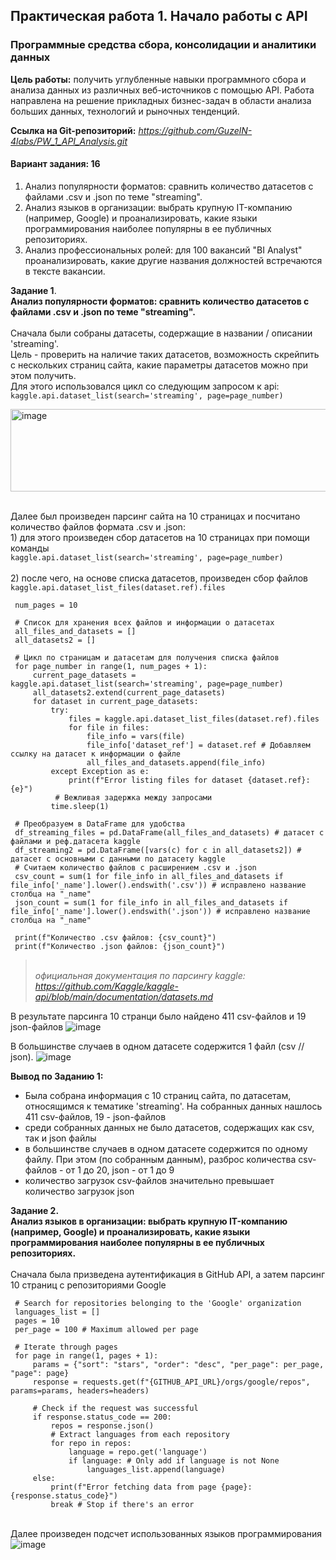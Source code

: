 ## Практическая работа 1. Начало работы с API

### Программные средства сбора, консолидации и аналитики данных

**Цель  работы:**
получить углубленные навыки программного сбора и анализа
данных из различных веб-источников с помощью API. Работа направлена на
решение прикладных бизнес-задач в области анализа больших данных, технологий
и рыночных тенденций.

**Ссылка на Git-репозиторий:** *https://github.com/GuzelN-4labs/PW_1_API_Analysis.git*

#### Вариант задания: 16

1. Анализ популярности форматов: сравнить количество датасетов с файлами .csv и .json по теме "streaming".
2. Анализ языков в организации: выбрать крупную IT-компанию (например, Google) и проанализировать, какие
языки программирования наиболее популярны в ее публичных репозиториях.
3. Анализ профессиональных ролей: для 100 вакансий "BI Analyst" проанализировать, какие
другие названия должностей встречаются в тексте вакансии.



**Задание 1**. **<br> Анализ популярности форматов: сравнить количество датасетов с файлами .csv и .json по теме "streaming".**
 <br><br>Сначала были собраны датасеты, содержащие в названии / описании 'streaming'. <br>Цель - проверить на наличие таких датасетов, возможность скрейпить с нескольких страниц сайта, какие параметры датасетов можно при этом получить.
 <br>Для этого использовался цикл со следующим запросом к api: `kaggle.api.dataset_list(search='streaming', page=page_number)`

   <img width="529" height="132" alt="image" src="https://github.com/user-attachments/assets/c1d5dbbd-8131-4053-bd92-6758d986c9a0" />

     

<br>Далее был произведен парсинг сайта на 10 страницах и посчитано количество файлов формата .csv и .json:
<br> 1) для этого произведен сбор датасетов на 10 страницах при помощи команды <br> `kaggle.api.dataset_list(search='streaming', page=page_number)`
<br><br> 2) после чего, на основе списка датасетов, произведен сбор файлов <br> `kaggle.api.dataset_list_files(dataset.ref).files`

     num_pages = 10
     
     # Список для хранения всех файлов и информации о датасетах
     all_files_and_datasets = []
     all_datasets2 = []
     
     # Цикл по страницам и датасетам для получения списка файлов
     for page_number in range(1, num_pages + 1):
         current_page_datasets = kaggle.api.dataset_list(search='streaming', page=page_number)
         all_datasets2.extend(current_page_datasets)
         for dataset in current_page_datasets:
             try:
                 files = kaggle.api.dataset_list_files(dataset.ref).files
                 for file in files:
                     file_info = vars(file)
                     file_info['dataset_ref'] = dataset.ref # Добавляем ссылку на датасет к информации о файле
                     all_files_and_datasets.append(file_info)
             except Exception as e:
                 print(f"Error listing files for dataset {dataset.ref}: {e}")
              # Вежливая задержка между запросами
             time.sleep(1)
     
     # Преобразуем в DataFrame для удобства
     df_streaming_files = pd.DataFrame(all_files_and_datasets) # датасет с файлами и реф.датасета kaggle
     df_streaming2 = pd.DataFrame([vars(c) for c in all_datasets2]) # датасет с основными с данными по датасету kaggle
     # Считаем количество файлов с расширением .csv и .json
     csv_count = sum(1 for file_info in all_files_and_datasets if file_info['_name'].lower().endswith('.csv')) # исправлено название столбца на "_name"
     json_count = sum(1 for file_info in all_files_and_datasets if file_info['_name'].lower().endswith('.json')) # исправлено название столбца на "_name"

     print(f"Количество .csv файлов: {csv_count}")
     print(f"Количество .json файлов: {json_count}")


><br>*официальная документация по парсингу kaggle:* *https://github.com/Kaggle/kaggle-api/blob/main/documentation/datasets.md*

В результате парсинга 10 странци было найдено 411 csv-файлов и 19 json-файлов
 ![image](pict_1.png)

В большинстве случаев в одном датасете содержится 1 файл (csv // json).
![image](pict_2.png)

**Вывод по Заданию 1:**
- Была собрана информация с 10 страниц сайта, по датасетам, относящимся к тематике 'streaming'. На собранных данных нашлось 411 csv-файлов, 19 - json-файлов
- среди собранных данных не было датасетов, содержащих как csv, так и json файлы
- в большинстве случаев в одном датасете содержится по одному файлу. При этом (по собранным данным), разброс количества csv-файлов - от 1 до 20, json - от 1 до 9
- количество загрузок csv-файлов значительно превышает количество загрузок json

**Задание 2.**
<br>**Анализ языков в организации: выбрать крупную IT-компанию (например, Google) и проанализировать, какие языки программирования наиболее популярны в ее публичных репозиториях.**
<br><br>Сначала была призведена аутентификация в GitHub API, а затем парсинг 10 страниц с репозиториями Google

     # Search for repositories belonging to the 'Google' organization
     languages_list = []
     pages = 10
     per_page = 100 # Maximum allowed per page
     
     # Iterate through pages
     for page in range(1, pages + 1):
         params = {"sort": "stars", "order": "desc", "per_page": per_page, "page": page}
         response = requests.get(f"{GITHUB_API_URL}/orgs/google/repos", params=params, headers=headers)
     
         # Check if the request was successful
         if response.status_code == 200:
             repos = response.json()
             # Extract languages from each repository
             for repo in repos:
                 language = repo.get('language')
                 if language: # Only add if language is not None
                     languages_list.append(language)
         else:
             print(f"Error fetching data from page {page}: {response.status_code}")
             break # Stop if there's an error
  

<br> Далее произведен подсчет использованных языков программирования
<br>
![image](pict_3.png)

